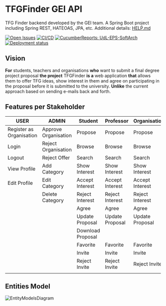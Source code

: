 # TFGFinder GEI API

TFG Finder backend developed by the GEI team. A Spring Boot project including Spring REST, HATEOAS, JPA, etc. Additional details: [HELP.md](HELP.md)

[![Open Issues](https://img.shields.io/github/issues-raw/UdL-EPS-SoftArch/tfgfinder-gei-api?logo=github)](https://github.com/orgs/UdL-EPS-SoftArch/projects/23)
[![CI/CD](https://github.com/UdL-EPS-SoftArch/tfgfinder-gei-api/actions/workflows/ci-cd.yml/badge.svg)](https://github.com/UdL-EPS-SoftArch/tfgfinder-gei-api/actions)
[![CucumberReports: UdL-EPS-SoftArch](https://messages.cucumber.io/api/report-collections/faed8ca5-e474-4a1a-a72a-b8e2a2cd69f0/badge)](https://reports.cucumber.io/report-collections/faed8ca5-e474-4a1a-a72a-b8e2a2cd69f0)
[![Deployment status](https://img.shields.io/uptimerobot/status/m798592923-a2564376b6f4260b53e3463f)](https://tfgfinder-gei-api.fly.dev/users)

## Vision

**For** students, teachers and organisations **who** want to submit a final degree project proposal
**the project** TFGFinder **is a** web application
**that** allows them to offer TFG ideas, show interest in them and agree on participating in the proposal before it is submitted to the university.
**Unlike** the current approach based on sending e-mails back and forth.

## Features per Stakeholder

| USER                     | ADMIN                | Student           | Professor       | Organisation    |
|--------------------------|----------------------|-------------------|-----------------|-----------------|
| Register as Organisation | Approve Organisation | Propose           | Propose         | Propose         |
| Login                    | Reject Organisation  | Browse            | Browse          | Browse          |
| Logout                   | Reject Offer         | Search            | Search          | Search          |
| View Profile             | Add Category         | Show Interest     | Show Interest   | Show Interest   |
| Edit Profile             | Edit Category        | Accept Interest   | Accept Interest | Accept Interest |
|                          | Delete Category      | Reject Interest   | Reject Interest | Reject Interest |
|                          |                      | Agree             | Agree           | Agree           |
|                          |                      | Update Proposal   | Update Proposal | Update Proposal |
|                          |                      | Download Proposal |                 |                 |
|                          |                      | Favorite          | Favorite        | Favorite        |
|                          |                      | Invite            | Invite          | Invite          |
|                          |                      | Reject Invite     | Reject Invite   | Reject Invite   |
|                          |                      |                   |                 |                 |

## Entities Model

![EntityModelsDiagram](https://www.plantuml.com/plantuml/svg/5Sqn3i8m3030dLV00rBlJ6Ne1X9InGD2x3IM4YUo7V5zOBhnLlEeFbizNLXIdKXJwxcu3xi2QFmi1tkPxscagOkJ-99wWnVUm_RSmzwptpGLy7na5YGD1t68Wq4f6nIAQD0Y2spYx4psw4Xr6Vzp9S6VNm00?v2)

